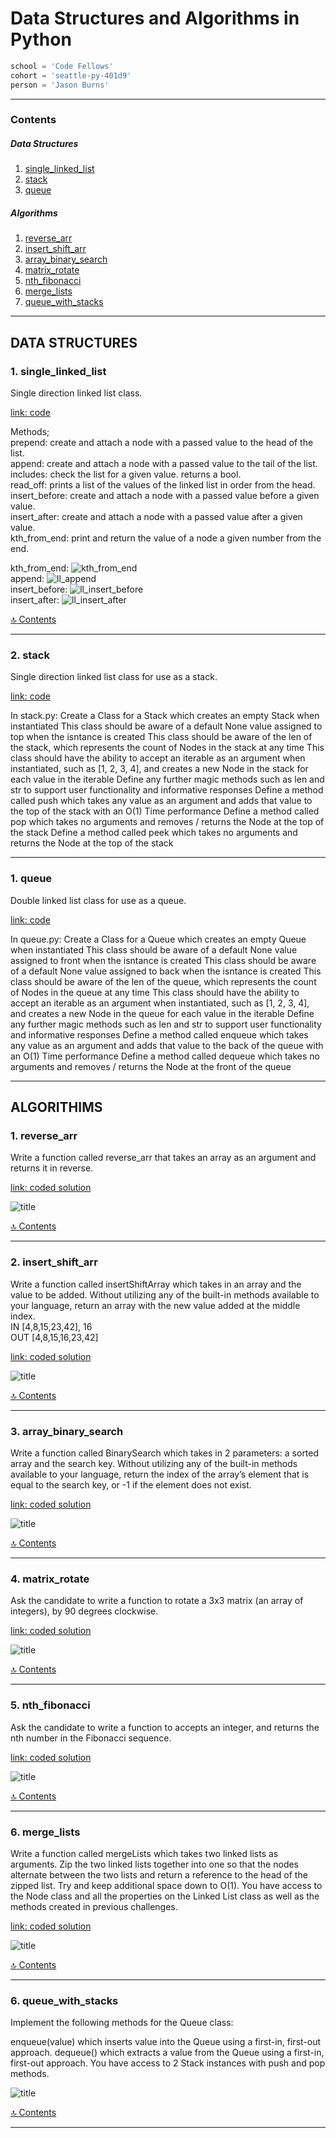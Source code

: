 # Data Structures and Algorithms in Python
```python
school = 'Code Fellows'
cohort = 'seattle-py-401d9'
person = 'Jason Burns'
```
---
<a id="contents"></a>

### Contents <br>

##### Data Structures <br>

1. [single_linked_list](#single_linked_list)
2. [stack](#stack)
3. [queue](#queue)

##### Algorithms <br>

1. [reverse_arr](#reverse_arr)
2. [insert_shift_arr](#insert_shift_arr)
3. [array_binary_search](#array_binary_search)
4. [matrix_rotate](#matrix_rotate)
5. [nth_fibonacci](#nth_fibonacci)
6. [merge_lists](#merge_lists)
7. [queue_with_stacks](#queue_with_stacks)

---

## DATA STRUCTURES


<a id="single_linked_list"></a>
### 1. single_linked_list <br>

Single direction linked list class.<br>

[link: code](https://github.com/jasonb315/data_structures_and_algorithms/tree/master/data_structures/linked_lists)<br>

Methods;<br>
prepend: create and attach a node with a passed value to the head of the list.<br>
append: create and attach a node with a passed value to the tail of the list.<br>
includes: check the list for a given value. returns a bool.<br>
read_off: prints a list of the values of the linked list in order from the head.<br>
insert_before: create and attach a node with a passed value before a given value.<br>
insert_after: create and attach a node with a passed value after a given value.<br>
kth_from_end: print and return the value of a node a given number from the end.<br>


kth_from_end:
![kth_from_end](https://github.com/jasonb315/data_structures_and_algorithms/blob/master/assets/kth_from_end.jpg) <br>
append:
![ll_append](https://github.com/jasonb315/data_structures_and_algorithms/blob/master/assets/ll_append.jpg) <br>
insert_before:
![ll_insert_before](https://github.com/jasonb315/data_structures_and_algorithms/blob/master/assets/ll_insert_before.jpg) <br>
insert_after:
![ll_insert_after](https://github.com/jasonb315/data_structures_and_algorithms/blob/master/assets/ll_insert_after.jpg) <br>

[:top: Contents](#contents)

---

<a id="stack"></a>
### 2. stack <br>

Single direction linked list class for use as a stack.<br>

[link: code](https://github.com/jasonb315/data_structures_and_algorithms/tree/master/data_structures/stack)<br>

In stack.py:
Create a Class for a Stack which creates an empty Stack when instantiated
This class should be aware of a default None value assigned to top when the isntance is created
This class should be aware of the len of the stack, which represents the count of Nodes in the stack at any time
This class should have the ability to accept an iterable as an argument when instantiated, such as [1, 2, 3, 4], and creates a new Node in the stack for each value in the iterable
Define any further magic methods such as len and str to support user functionality and informative responses
Define a method called push which takes any value as an argument and adds that value to the top of the stack with an O(1) Time performance
Define a method called pop which takes no arguments and removes / returns the Node at the top of the stack
Define a method called peek which takes no arguments and returns the Node at the top of the stack

---


<a id="queue"></a>
### 1. queue <br>

Double linked list class for use as a queue.<br>

[link: code](https://github.com/jasonb315/data_structures_and_algorithms/tree/master/data_structures/queue)<br>

In queue.py:
Create a Class for a Queue which creates an empty Queue when instantiated
This class should be aware of a default None value assigned to front when the isntance is created
This class should be aware of a default None value assigned to back when the isntance is created
This class should be aware of the len of the queue, which represents the count of Nodes in the queue at any time
This class should have the ability to accept an iterable as an argument when instantiated, such as [1, 2, 3, 4], and creates a new Node in the queue for each value in the iterable
Define any further magic methods such as len and str to support user functionality and informative responses
Define a method called enqueue which takes any value as an argument and adds that value to the back of the queue with an O(1) Time performance
Define a method called dequeue which takes no arguments and removes / returns the Node at the front of the queue

---


## ALGORITHIMS


<a id="reverse_arr"></a>
### 1. reverse_arr <br>

Write a function called reverse_arr that takes an array as an argument and returns it in reverse.

[link: coded solution](https://github.com/jasonb315/data_structures_and_algorithms/tree/master/challenges/reverse_array)

![title](https://github.com/jasonb315/data_structures_and_algorithms/blob/master/assets/reverse_array.jpg) <br>

[:top: Contents](#contents)

---

<a id="insert_shift_arr"></a>
### 2. insert_shift_arr <br>

Write a function called insertShiftArray which takes in an array and the value to be added. Without utilizing any of the built-in methods available to your language, return an array with the new value added at the middle index.<br>
IN [4,8,15,23,42], 16<br>
OUT [4,8,15,16,23,42]<br>

[link: coded solution](https://github.com/jasonb315/data_structures_and_algorithms/tree/master/challenges/array_shift)

![title](https://github.com/jasonb315/data_structures_and_algorithms/blob/master/assets/01_insert_shift_arr.jpg) <br>

[:top: Contents](#contents)

---

<a id="array_binary_search"></a>
### 3. array_binary_search <br>

Write a function called BinarySearch which takes in 2 parameters: a sorted array and the search key. Without utilizing any of the built-in methods available to your language, return the index of the array’s element that is equal to the search key, or -1 if the element does not exist.

[link: coded solution](https://github.com/jasonb315/data_structures_and_algorithms/tree/master/challenges/array_binary_search)

![title](https://github.com/jasonb315/data_structures_and_algorithms/blob/master/assets/02_array_binary_search.jpg) <br>

[:top: Contents](#contents)

---

<a id="matrix_rotate"></a>
### 4. matrix_rotate <br>

Ask the candidate to write a function to rotate a 3x3 matrix (an array of integers), by 90 degrees clockwise.

[link: coded solution](https://github.com/jasonb315/data_structures_and_algorithms/tree/master/challenges/matrix_rotate)

![title](https://github.com/jasonb315/data_structures_and_algorithms/blob/master/assets/matrix_rotate.jpg) <br>

[:top: Contents](#contents)

---

<a id="nth_fibonacci"></a>
### 5. nth_fibonacci <br>

Ask the candidate to write a function to accepts an integer, and returns the nth number in the Fibonacci sequence.

[link: coded solution](https://github.com/jasonb315/data_structures_and_algorithms/tree/master/challenges/nth_fibonacci)

![title](https://github.com/jasonb315/data_structures_and_algorithms/blob/master/assets/nth%20fibonacci.jpg) <br>

[:top: Contents](#contents)

---

<a id="merge_lists"></a>
### 6. merge_lists <br>

Write a function called mergeLists which takes two linked lists as arguments. Zip the two linked lists together into one so that the nodes alternate between the two lists and return a reference to the head of the zipped list. Try and keep additional space down to O(1). You have access to the Node class and all the properties on the Linked List class as well as the methods created in previous challenges.

[link: coded solution](https://github.com/jasonb315/data_structures_and_algorithms/tree/master/challenges/ll_merge)

![title](https://github.com/jasonb315/data_structures_and_algorithms/blob/master/assets/ll_merge.jpg) <br>

[:top: Contents](#contents)

---

<a id="queue_with_stacks"></a>
### 6. queue_with_stacks <br>

Implement the following methods for the Queue class:

enqueue(value) which inserts value into the Queue using a first-in, first-out approach.
dequeue() which extracts a value from the Queue using a first-in, first-out approach.
You have access to 2 Stack instances with push and pop methods.

![title](https://github.com/jasonb315/data_structures_and_algorithms/blob/master/assets/queue_with_stacks.jpg) <br>

[:top: Contents](#contents)

---
<!--
<a id="NAME"></a>
### X. NAME <br>

>des of problem

![title](https://github.com/jasonb315/data-structures-and-algorithms/blob/master/assets/NAME.jpg) <br>

[:top: Contents](#contents)

---
-->


<!--
Links:
http://github.com - automatic!
[GitHub](http://github.com)
-->

<!--
  * [1. NAME](#NAME)
-->
